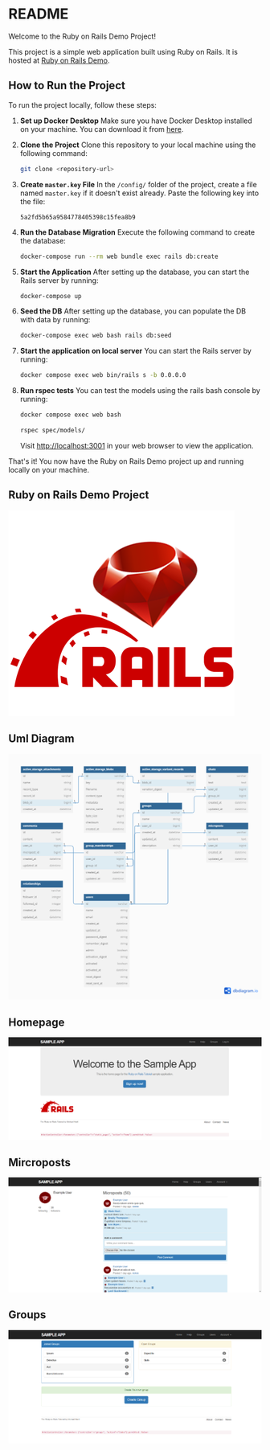 # README

Welcome to the Ruby on Rails Demo Project!

This project is a simple web application built using Ruby on Rails. It is hosted at [Ruby on Rails Demo](https://ruby-rails-demo.onrender.com/).

## How to Run the Project

To run the project locally, follow these steps:

1. **Set up Docker Desktop** Make sure you have Docker Desktop installed on your machine. You can download it from [here](https://www.docker.com/products/docker-desktop).

2. **Clone the Project** Clone this repository to your local machine using the following command:

   ```bash
   git clone <repository-url>
   ```

3. **Create `master.key` File** In the `/config/` folder of the project, create a file named `master.key` if it doesn't exist already. Paste the following key into the file:

   ```
   5a2fd5b65a9584778405398c15fea8b9
   ```

4. **Run the Database Migration** Execute the following command to create the database:

   ```bash
   docker-compose run --rm web bundle exec rails db:create
   ```

5. **Start the Application** After setting up the database, you can start the Rails server by running:

   ```bash
   docker-compose up
   ```

6. **Seed the DB** After setting up the database, you can populate the DB with data by running:

   ```bash
   docker-compose exec web bash rails db:seed
   ```

7. **Start the application on local server** You can start the Rails server by running:

   ```bash
   docker compose exec web bin/rails s -b 0.0.0.0
   ```

8. **Run rspec tests** You can test the models using the rails bash console by running:

   ```bash
   docker compose exec web bash
   ```

   ```bash
   rspec spec/models/
   ```

   Visit [http://localhost:3001](http://localhost:3001) in your web browser to view the application.

That's it! You now have the Ruby on Rails Demo project up and running locally on your machine.

## Ruby on Rails Demo Project

![alt text](image-3.png)

## Uml Diagram

![alt text](Untitled.png)

## Homepage

![alt text](image.png)

## Mircroposts

![alt text](image-1.png)

## Groups

![alt text](image-2.png)
